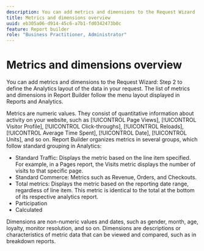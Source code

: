 ```yaml
---
description: You can add metrics and dimensions to the Request Wizard  Step 2 to define the Analytics layout of the data in your request. The list of metrics and dimensions in Report Builder follow the menu layout displayed in Reports and Analytics.
title: Metrics and dimensions overview
uuid: eb305a06-d914-45c6-a7b1-fd0342473b0c
feature: Report builder
role: "Business Practitioner, Administrator"
---
```


# Metrics and dimensions overview

You can add metrics and dimensions to the Request Wizard: Step 2 to define the Analytics layout of the data in your request. The list of metrics and dimensions in Report Builder follow the menu layout displayed in Reports and Analytics.

Metrics are numeric values. They consist of quantitative information about activity on your website, such as [!UICONTROL Page Views], [!UICONTROL Visitor Profile], [!UICONTROL Click-throughs], [!UICONTROL Reloads], [!UICONTROL Average Time Spent], [!UICONTROL Date], [!UICONTROL Units], and so on. Report Builder organizes metrics in several groups, which follow standard grouping in Analytics:

* Standard Traffic: Displays the metric based on the line item specified. For example, in a Pages report, the Visits metric displays the number of visits to that specific page.
* Standard Commerce: Metrics such as Revenue, Orders, and Checkouts.
* Total metrics: Displays the metric based on the reporting date range, regardless of line item. This metric is identical to the total at the bottom of its respective analytics report.
* Participation 
* Calculated

Dimensions are non-numeric values and dates, such as gender, month, age, loyalty, monitor resolution, and so on. Dimensions are descriptions or characteristics of metric data that can be viewed and compared, such as in breakdown reports.

